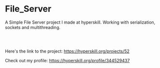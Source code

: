 <h1 data-v-760b2546="" class="mb-4"> File_Server </h1>

<p>
  A Simple File Server project I made at hyperskill. Working with serialization, sockets and multithreading.
</p>


<br/><br/>

Here's the link to the project: https://hyperskill.org/projects/52

Check out my profile: https://hyperskill.org/profile/344529437
